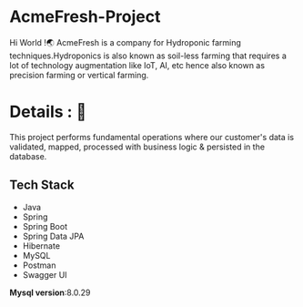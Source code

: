 # AcmeFresh-Project
Hi World !🌏
AcmeFresh is a company for Hydroponic farming techniques.Hydroponics is also known as soil-less farming that requires a lot of technology augmentation like IoT, AI, etc hence also known as precision farming or vertical farming.


# Details : 🔭
This project performs fundamental operations where our customer's data is validated, mapped, processed with business logic & persisted in the database.
 
## Tech Stack
- Java
- Spring
- Spring Boot
- Spring Data JPA
- Hibernate
- MySQL
- Postman
- Swagger UI



<b>Mysql version</b>:8.0.29

